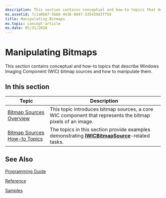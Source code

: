 ```yaml
---
description: This section contains conceptual and how-to topics that describe Windows Imaging Component (WIC) bitmap sources and how to manipulate them.
ms.assetid: 7c1a0b67-5bb8-4436-8d47-335439d3ff59
title: Manipulating Bitmaps
ms.topic: concept-article
ms.date: 05/31/2018
---
```


# Manipulating Bitmaps

This section contains conceptual and how-to topics that describe Windows Imaging Component (WIC) bitmap sources and how to manipulate them.

## In this section



| Topic                                                                          | Description                                                                                                                                 |
|--------------------------------------------------------------------------------|---------------------------------------------------------------------------------------------------------------------------------------------|
| [Bitmap Sources Overview](-wic-bitmapsources.md)<br/>                   | This topic introduces bitmap sources, a core WIC component that represents the bitmap pixels of an image.<br/>                        |
| [Bitmap Sources How-to Topics](-wic-bitmapsources-howto-portal.md)<br/> | The topics in this section provide examples demonstrating [**IWICBitmapSource**](/windows/desktop/api/Wincodec/nn-wincodec-iwicbitmapsource)-related tasks.<br/> |



 

## See Also

[Programming Guide](-wic-programming-guide.md)


[Reference](-wic-codec-reference.md)


[Samples](-wic-samples.md)


 

 




